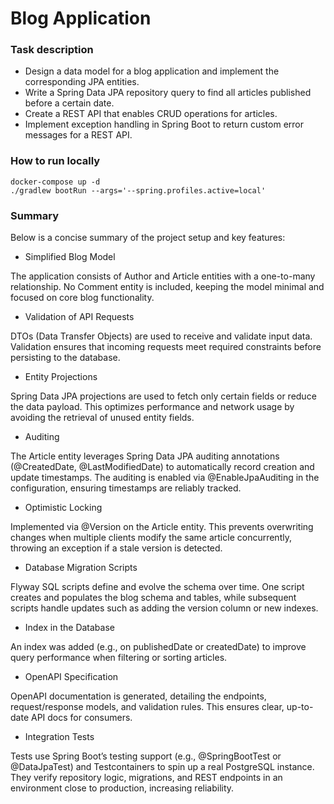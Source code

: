 # Blog Application

### Task description
- Design a data model for a blog application and implement the corresponding JPA entities.
- Write a Spring Data JPA repository query to find all articles published before a certain date.
- Create a REST API that enables CRUD operations for articles.
- Implement exception handling in Spring Boot to return custom error messages for a REST API.

### How to run locally
```
docker-compose up -d
./gradlew bootRun --args='--spring.profiles.active=local'
```

### Summary
Below is a concise summary of the project setup and key features:

- Simplified Blog Model

The application consists of Author and Article entities with a one-to-many relationship.
No Comment entity is included, keeping the model minimal and focused on core blog functionality.


- Validation of API Requests

DTOs (Data Transfer Objects) are used to receive and validate input data.
Validation ensures that incoming requests meet required constraints before persisting to the database.

- Entity Projections

Spring Data JPA projections are used to fetch only certain fields or reduce the data payload.
This optimizes performance and network usage by avoiding the retrieval of unused entity fields.

- Auditing

The Article entity leverages Spring Data JPA auditing annotations (@CreatedDate, @LastModifiedDate) to automatically record creation and update timestamps.
The auditing is enabled via @EnableJpaAuditing in the configuration, ensuring timestamps are reliably tracked.


- Optimistic Locking

Implemented via @Version on the Article entity.
This prevents overwriting changes when multiple clients modify the same article concurrently, throwing an exception if a stale version is detected.


- Database Migration Scripts

Flyway SQL scripts define and evolve the schema over time.
One script creates and populates the blog schema and tables, while subsequent scripts handle updates such as adding the version column or new indexes.


- Index in the Database

An index was added (e.g., on publishedDate or createdDate) to improve query performance when filtering or sorting articles.


- OpenAPI Specification

OpenAPI documentation is generated, detailing the endpoints, request/response models, and validation rules.
This ensures clear, up-to-date API docs for consumers.


- Integration Tests

Tests use Spring Boot’s testing support (e.g., @SpringBootTest or @DataJpaTest) and Testcontainers to spin up a real PostgreSQL instance.
They verify repository logic, migrations, and REST endpoints in an environment close to production, increasing reliability.
